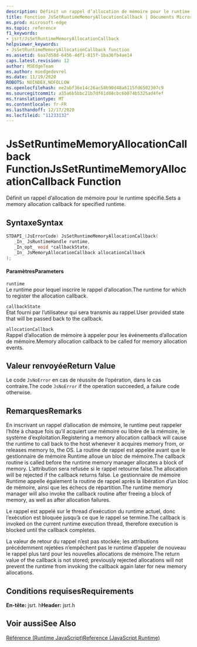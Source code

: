 ```yaml
---
description: Définit un rappel d’allocation de mémoire pour le runtime spécifié.
title: Fonction JsSetRuntimeMemoryAllocationCallback | Documents Microsoft
ms.prod: microsoft-edge
ms.topic: reference
f1_keywords:
- jsrt/JsSetRuntimeMemoryAllocationCallback
helpviewer_keywords:
- JsSetRuntimeMemoryAllocationCallback function
ms.assetid: 6aa7d58d-6456-4df1-815f-1ba36fb4ae14
caps.latest.revision: 12
author: MSEdgeTeam
ms.author: msedgedevrel
ms.date: 11/19/2020
ROBOTS: NOINDEX,NOFOLLOW
ms.openlocfilehash: ee2abf36e14c26ac58b90d48a6115fd6502307c9
ms.sourcegitcommit: a35a6b5bbc21b7df61d08cbc6b074b5325ad4fef
ms.translationtype: MT
ms.contentlocale: fr-FR
ms.lasthandoff: 12/17/2020
ms.locfileid: "11233132"
---
```

# <span data-ttu-id="1c35e-103">JsSetRuntimeMemoryAllocationCallback Function</span><span class="sxs-lookup"><span data-stu-id="1c35e-103">JsSetRuntimeMemoryAllocationCallback Function</span></span>

<span data-ttu-id="1c35e-104">Définit un rappel d’allocation de mémoire pour le runtime spécifié.</span><span class="sxs-lookup"><span data-stu-id="1c35e-104">Sets a memory allocation callback for specified runtime.</span></span>  
  
## <span data-ttu-id="1c35e-105">Syntaxe</span><span class="sxs-lookup"><span data-stu-id="1c35e-105">Syntax</span></span>  
  
```cpp  
STDAPI_(JsErrorCode) JsSetRuntimeMemoryAllocationCallback(  
   _In_ JsRuntimeHandle runtime,  
   _In_opt_ void *callbackState,  
   _In_ JsMemoryAllocationCallback allocationCallback  
);  
```  
  
#### <span data-ttu-id="1c35e-106">Paramètres</span><span class="sxs-lookup"><span data-stu-id="1c35e-106">Parameters</span></span>  
 `runtime`  
 <span data-ttu-id="1c35e-107">Le runtime pour lequel inscrire le rappel d’allocation.</span><span class="sxs-lookup"><span data-stu-id="1c35e-107">The runtime for which to register the allocation callback.</span></span>  
  
 `callbackState`  
 <span data-ttu-id="1c35e-108">État fourni par l’utilisateur qui sera transmis au rappel.</span><span class="sxs-lookup"><span data-stu-id="1c35e-108">User provided state that will be passed back to the callback.</span></span>  
  
 `allocationCallback`  
 <span data-ttu-id="1c35e-109">Rappel d’allocation de mémoire à appeler pour les événements d’allocation de mémoire.</span><span class="sxs-lookup"><span data-stu-id="1c35e-109">Memory allocation callback to be called for memory allocation events.</span></span>  
  
## <span data-ttu-id="1c35e-110">Valeur renvoyée</span><span class="sxs-lookup"><span data-stu-id="1c35e-110">Return Value</span></span>  
 <span data-ttu-id="1c35e-111">Le code `JsNoError` en cas de réussite de l’opération, dans le cas contraire.</span><span class="sxs-lookup"><span data-stu-id="1c35e-111">The code `JsNoError` if the operation succeeded, a failure code otherwise.</span></span>  
  
## <span data-ttu-id="1c35e-112">Remarques</span><span class="sxs-lookup"><span data-stu-id="1c35e-112">Remarks</span></span>  
 <span data-ttu-id="1c35e-113">En inscrivant un rappel d’allocation de mémoire, le runtime peut rappeler l’hôte à chaque fois qu’il acquiert une mémoire ou libère de la mémoire, le système d’exploitation.</span><span class="sxs-lookup"><span data-stu-id="1c35e-113">Registering a memory allocation callback will cause the runtime to call back to the host whenever it acquires memory from, or releases memory to, the OS.</span></span> <span data-ttu-id="1c35e-114">La routine de rappel est appelée avant que le gestionnaire de mémoire Runtime alloue un bloc de mémoire.</span><span class="sxs-lookup"><span data-stu-id="1c35e-114">The callback routine is called before the runtime memory manager allocates a block of memory.</span></span> <span data-ttu-id="1c35e-115">L’attribution sera refusée si le rappel retourne false.</span><span class="sxs-lookup"><span data-stu-id="1c35e-115">The allocation will be rejected if the callback returns false.</span></span> <span data-ttu-id="1c35e-116">Le gestionnaire de mémoire Runtime appelle également la routine de rappel après la libération d’un bloc de mémoire, ainsi que les échecs de répartition.</span><span class="sxs-lookup"><span data-stu-id="1c35e-116">The runtime memory manager will also invoke the callback routine after freeing a block of memory, as well as after allocation failures.</span></span>  
  
 <span data-ttu-id="1c35e-117">Le rappel est appelé sur le thread d’exécution du runtime actuel, donc l’exécution est bloquée jusqu’à ce que le rappel se termine.</span><span class="sxs-lookup"><span data-stu-id="1c35e-117">The callback is invoked on the current runtime execution thread, therefore execution is blocked until the callback completes.</span></span>  
  
 <span data-ttu-id="1c35e-118">La valeur de retour du rappel n’est pas stockée; les attributions précédemment rejetées n’empêchent pas le runtime d’appeler de nouveau le rappel plus tard pour les nouvelles allocations de mémoire.</span><span class="sxs-lookup"><span data-stu-id="1c35e-118">The return value of the callback is not stored; previously rejected allocations will not prevent the runtime from invoking the callback again later for new memory allocations.</span></span>  
  
## <span data-ttu-id="1c35e-119">Conditions requises</span><span class="sxs-lookup"><span data-stu-id="1c35e-119">Requirements</span></span>  
 <span data-ttu-id="1c35e-120">**En-tête:** jsrt. h</span><span class="sxs-lookup"><span data-stu-id="1c35e-120">**Header:** jsrt.h</span></span>  
  
## <span data-ttu-id="1c35e-121">Voir aussi</span><span class="sxs-lookup"><span data-stu-id="1c35e-121">See Also</span></span>  
 [<span data-ttu-id="1c35e-122">Référence (Runtime JavaScript)</span><span class="sxs-lookup"><span data-stu-id="1c35e-122">Reference (JavaScript Runtime)</span></span>](../chakra-hosting/reference-javascript-runtime.md)
